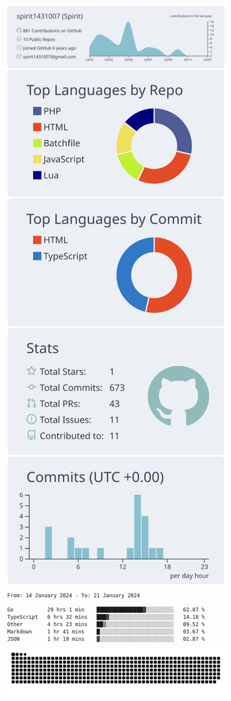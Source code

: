 [![](https://raw.githubusercontent.com/spirit1431007/spirit1431007/master/profile-summary-card-output/nord_bright/0-profile-details.svg)](https://git.io/spiritx)
[![](https://raw.githubusercontent.com/spirit1431007/spirit1431007/master/profile-summary-card-output/nord_bright/1-repos-per-language.svg)](https://git.io/spiritx) [![](https://raw.githubusercontent.com/spirit1431007/spirit1431007/master/profile-summary-card-output/nord_bright/2-most-commit-language.svg)](https://git.io/spiritx)
[![](https://raw.githubusercontent.com/spirit1431007/spirit1431007/master/profile-summary-card-output/nord_bright/3-stats.svg)](https://git.io/spiritx) [![](https://raw.githubusercontent.com/spirit1431007/spirit1431007/master/profile-summary-card-output/nord_bright/4-productive-time.svg)](https://git.io/spiritx)

<!--START_SECTION:waka-->

```txt
From: 14 January 2024 - To: 21 January 2024

Go           29 hrs 1 min    ███████████████▓░░░░░░░░░   62.87 %
TypeScript   6 hrs 32 mins   ███▓░░░░░░░░░░░░░░░░░░░░░   14.18 %
Other        4 hrs 23 mins   ██▒░░░░░░░░░░░░░░░░░░░░░░   09.52 %
Markdown     1 hr 41 mins    █░░░░░░░░░░░░░░░░░░░░░░░░   03.67 %
JSON         1 hr 19 mins    ▓░░░░░░░░░░░░░░░░░░░░░░░░   02.87 %
```

<!--END_SECTION:waka-->

![contribution](https://github.com/spirit1431007/spirit1431007/blob/output/github-contribution-grid-snake.svg)
